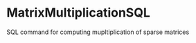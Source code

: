 MatrixMultiplicationSQL
=======================

SQL command for computing mupltiplication of sparse matrices
